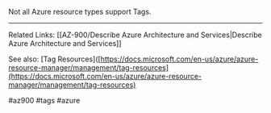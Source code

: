 Not all Azure resource types support Tags.

---
Related Links:
[[AZ-900/Describe Azure Architecture and Services|Describe Azure Architecture and Services]]

See also:
[Tag Resources]([https://docs.microsoft.com/en-us/azure/azure-resource-manager/management/tag-resources](https://docs.microsoft.com/en-us/azure/azure-resource-manager/management/tag-resources)

#az900 #tags #azure 